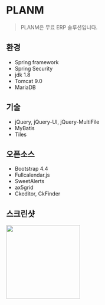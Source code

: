 # PLANM
> PLANM은 무료 ERP 솔루션입니다.



## 환경
+ Spring framework
+ Spring Security
+ jdk 1.8
+ Tomcat 9.0
+ MariaDB

## 기술
+ jQuery, jQuery-UI, jQuery-MultiFile
+ MyBatis
+ Tiles

## 오픈소스
+ Bootstrap 4.4
+ Fullcalendar.js
+ SweetAlerts
+ ax5grid
+ Ckeditor, CkFinder

## 스크린샷
<div>
<img width="200" src="https://user-images.githubusercontent.com/47884586/81764820-6469f300-950d-11ea-8eb3-33765b5a5999.jpg">
</div>

